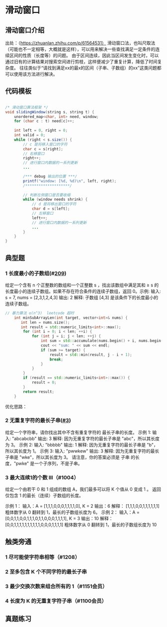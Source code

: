 # 滑动窗口

## 滑动窗口介绍
出处：（https://zhuanlan.zhihu.com/p/61564531）
滑动窗口法，也叫尺取法（可能也不一定相等，大概就是这样），可以用来解决一些查找满足一定条件的连续区间的性质（长度等）的问题。
由于区间连续，因此当区间发生变化时，可以通过旧有的计算结果对搜索空间进行剪枝，这样便减少了重复计算，降低了时间复杂度。
往往类似于“请找到满足xx的最x的区间（子串、子数组）的xx”这类问题都可以使用该方法进行解决。

## 代码模板

``` java

/* 滑动窗口算法框架 */
void slidingWindow(string s, string t) {
    unordered_map<char, int> need, window;
    for (char c : t) need[c]++;
    
    int left = 0, right = 0;
    int valid = 0; 
    while (right < s.size()) {
        // c 是将移入窗口的字符
        char c = s[right];
        // 右移窗口
        right++;
        // 进行窗口内数据的一系列更新
        ...

        /*** debug 输出的位置 ***/
        printf("window: [%d, %d)\n", left, right);
        /********************/
        
        // 判断左侧窗口是否要收缩
        while (window needs shrink) {
            // d 是将移出窗口的字符
            char d = s[left];
            // 左移窗口
            left++;
            // 进行窗口内数据的一系列更新
            ...
        }
    }
}

```

## 典型题

### 1 长度最小的子数组(#[209](https://leetcode-cn.com/problems/minimum-size-subarray-sum/))

给定一个含有 n 个正整数的数组和一个正整数 s ，找出该数组中满足其和 ≥ s 的长度最小的连续子数组。如果不存在符合条件的连续子数组，返回 0。示例: 
输入: s = 7, nums = [2,3,1,2,4,3]
输出: 2
解释: 子数组 [4,3] 是该条件下的长度最小的连续子数组。

``` c++
// 暴力算法 o(n^3)  leetcode 超时
    int minSubArrayLen(int target, vector<int>& nums) {
       int len = nums.size();
       int result = std::numeric_limits<int>::max();
        for (int i = 0; i < len; ++i) {
            for (int j = i; j < len; ++j) {
                int sum = std::accumulate(nums.begin() + i, nums.begin() + j + 1, 0);
                cout << "sum: " << sum << endl;
                if (sum >= target) {
                    result = std::min(result, j - i + 1);
                    break;
                }
            }
        }
        if (result == std::numeric_limits<int>::max()) {
            result = 0;
        }
        return result;
    }
```

优化思路：







### 2 无重复字符的最长子串([#3](https://leetcode-cn.com/problems/longest-substring-without-repeating-characters/))

给定一个字符串，请你找出其中不含有重复字符的 最长子串的长度。
示例 1:
输入: "abcabcbb"
输出: 3 
解释: 因为无重复字符的最长子串是 "abc"，所以其长度为 3。
示例 2:
输入: "bbbbb"
输出: 1
解释: 因为无重复字符的最长子串是 "b"，所以其长度为 1。
示例 3:
输入: "pwwkew"
输出: 3
解释: 因为无重复字符的最长子串是 "wke"，所以其长度为 3。
     请注意，你的答案必须是 子串 的长度，"pwke" 是一个子序列，不是子串。


### 3 最大连续1的个数 III（#1004）
给定一个由若干 0 和 1 组成的数组 A，我们最多可以将 K 个值从 0 变成 1 。
返回仅包含 1 的最长（连续）子数组的长度。

示例 1：
输入：A = [1,1,1,0,0,0,1,1,1,1,0], K = 2
输出：6
解释： 
[1,1,1,0,0,1,1,1,1,1,1]
粗体数字从 0 翻转到 1，最长的子数组长度为 6。
示例 2：
输入：A = [0,0,1,1,0,0,1,1,1,0,1,1,0,0,0,1,1,1,1], K = 3
输出：10
解释：
[0,0,1,1,1,1,1,1,1,1,1,1,0,0,0,1,1,1,1]
粗体数字从 0 翻转到 1，最长的子数组长度为 10


## 触类旁通

### 1 尽可能使字符串相等（#1208）

### 2 至多包含 K 个不同字符的最长子串

### 3 最少交换次数来组合所有的 1（#1151会员）

### 4 长度为 K 的无重复字符子串（#1100会员）


## 真题练习

### 







​     

